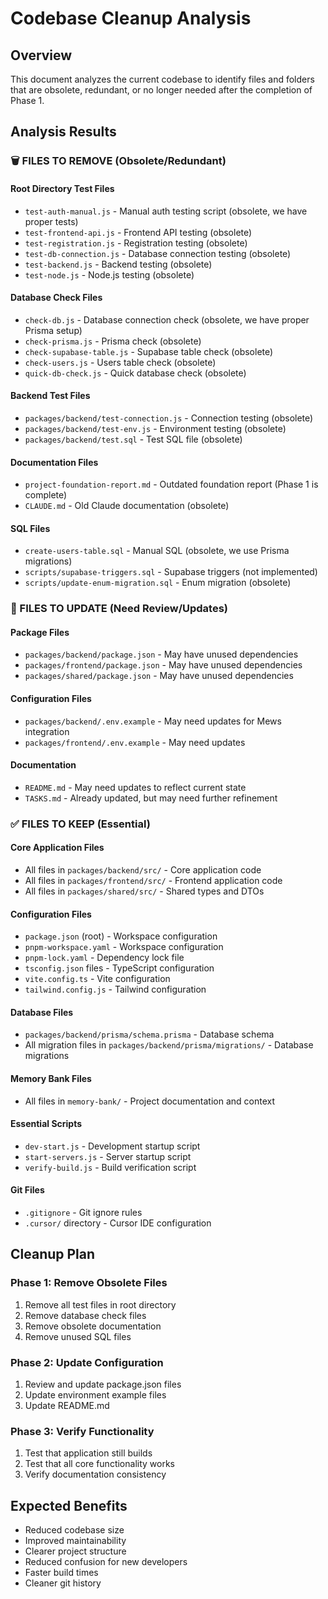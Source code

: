 # Codebase Cleanup Analysis

## Overview
This document analyzes the current codebase to identify files and folders that are obsolete, redundant, or no longer needed after the completion of Phase 1.

## Analysis Results

### 🗑️ FILES TO REMOVE (Obsolete/Redundant)

#### Root Directory Test Files
- `test-auth-manual.js` - Manual auth testing script (obsolete, we have proper tests)
- `test-frontend-api.js` - Frontend API testing (obsolete)
- `test-registration.js` - Registration testing (obsolete)
- `test-db-connection.js` - Database connection testing (obsolete)
- `test-backend.js` - Backend testing (obsolete)
- `test-node.js` - Node.js testing (obsolete)

#### Database Check Files
- `check-db.js` - Database connection check (obsolete, we have proper Prisma setup)
- `check-prisma.js` - Prisma check (obsolete)
- `check-supabase-table.js` - Supabase table check (obsolete)
- `check-users.js` - Users table check (obsolete)
- `quick-db-check.js` - Quick database check (obsolete)

#### Backend Test Files
- `packages/backend/test-connection.js` - Connection testing (obsolete)
- `packages/backend/test-env.js` - Environment testing (obsolete)
- `packages/backend/test.sql` - Test SQL file (obsolete)

#### Documentation Files
- `project-foundation-report.md` - Outdated foundation report (Phase 1 is complete)
- `CLAUDE.md` - Old Claude documentation (obsolete)

#### SQL Files
- `create-users-table.sql` - Manual SQL (obsolete, we use Prisma migrations)
- `scripts/supabase-triggers.sql` - Supabase triggers (not implemented)
- `scripts/update-enum-migration.sql` - Enum migration (obsolete)

### 🔄 FILES TO UPDATE (Need Review/Updates)

#### Package Files
- `packages/backend/package.json` - May have unused dependencies
- `packages/frontend/package.json` - May have unused dependencies
- `packages/shared/package.json` - May have unused dependencies

#### Configuration Files
- `packages/backend/.env.example` - May need updates for Mews integration
- `packages/frontend/.env.example` - May need updates

#### Documentation
- `README.md` - May need updates to reflect current state
- `TASKS.md` - Already updated, but may need further refinement

### ✅ FILES TO KEEP (Essential)

#### Core Application Files
- All files in `packages/backend/src/` - Core application code
- All files in `packages/frontend/src/` - Frontend application code
- All files in `packages/shared/src/` - Shared types and DTOs

#### Configuration Files
- `package.json` (root) - Workspace configuration
- `pnpm-workspace.yaml` - Workspace configuration
- `pnpm-lock.yaml` - Dependency lock file
- `tsconfig.json` files - TypeScript configuration
- `vite.config.ts` - Vite configuration
- `tailwind.config.js` - Tailwind configuration

#### Database Files
- `packages/backend/prisma/schema.prisma` - Database schema
- All migration files in `packages/backend/prisma/migrations/` - Database migrations

#### Memory Bank Files
- All files in `memory-bank/` - Project documentation and context

#### Essential Scripts
- `dev-start.js` - Development startup script
- `start-servers.js` - Server startup script
- `verify-build.js` - Build verification script

#### Git Files
- `.gitignore` - Git ignore rules
- `.cursor/` directory - Cursor IDE configuration

## Cleanup Plan

### Phase 1: Remove Obsolete Files
1. Remove all test files in root directory
2. Remove database check files
3. Remove obsolete documentation
4. Remove unused SQL files

### Phase 2: Update Configuration
1. Review and update package.json files
2. Update environment example files
3. Update README.md

### Phase 3: Verify Functionality
1. Test that application still builds
2. Test that all core functionality works
3. Verify documentation consistency

## Expected Benefits
- Reduced codebase size
- Improved maintainability
- Clearer project structure
- Reduced confusion for new developers
- Faster build times
- Cleaner git history 